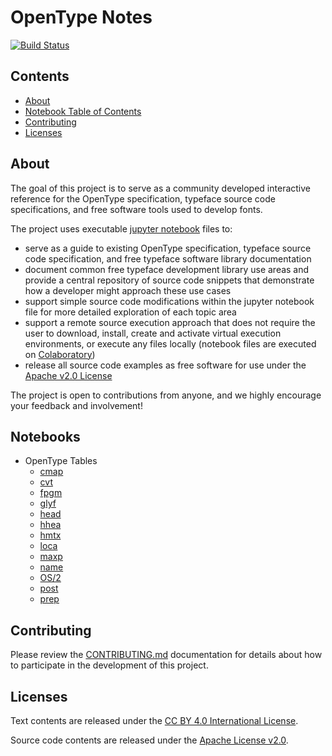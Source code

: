 # OpenType Notes
[![Build Status](https://travis-ci.org/source-foundry/opentype-notes.svg?branch=master)](https://travis-ci.org/source-foundry/opentype-notes)

## Contents

- [About](#About)
- [Notebook Table of Contents](#Notebooks)
- [Contributing](#Contributing)
- [Licenses](#Licenses)

## About

The goal of this project is to serve as a community developed interactive reference for the OpenType specification, typeface source code specifications, and free software tools used to develop fonts.  

The project uses executable [jupyter notebook](https://jupyter.org/) files to:

- serve as a guide to existing OpenType specification, typeface source code specification, and free typeface software library documentation
- document common free typeface development library use areas and provide a central repository of source code snippets that demonstrate how a developer might approach these use cases
- support simple source code modifications within the jupyter notebook file  for more detailed exploration of each topic area
- support a remote source execution approach that does not require the user to download, install, create and activate virtual execution environments, or execute any files locally (notebook files are executed on [Colaboratory](https://colab.research.google.com))
- release all source code examples as free software for use under the [Apache v2.0 License](LICENSE)


The project is open to contributions from anyone, and we highly encourage your feedback and involvement!


## Notebooks

- OpenType Tables
    - [cmap](https://colab.research.google.com/github/source-foundry/opentype-notes/blob/master/notebooks/tables/cmap.ipynb)
    - [cvt](https://colab.research.google.com/github/source-foundry/opentype-notes/blob/master/notebooks/tables/cvt.ipynb)
    - [fpgm](https://colab.research.google.com/github/source-foundry/opentype-notes/blob/master/notebooks/tables/fpgm.ipynb)
    - [glyf](https://colab.research.google.com/github/source-foundry/opentype-notes/blob/master/notebooks/tables/glyf.ipynb)
    - [head](https://colab.research.google.com/github/source-foundry/opentype-notes/blob/master/notebooks/tables/head.ipynb)
    - [hhea](https://colab.research.google.com/github/source-foundry/opentype-notes/blob/master/notebooks/tables/hhea.ipynb)
    - [hmtx](https://colab.research.google.com/github/source-foundry/opentype-notes/blob/master/notebooks/tables/hmtx.ipynb)
    - [loca](https://colab.research.google.com/github/source-foundry/opentype-notes/blob/master/notebooks/tables/loca.ipynb)
    - [maxp](https://colab.research.google.com/github/source-foundry/opentype-notes/blob/master/notebooks/tables/maxp.ipynb)
    - [name](https://colab.research.google.com/github/source-foundry/opentype-notes/blob/master/notebooks/tables/name.ipynb)
    - [OS/2](https://colab.research.google.com/github/source-foundry/opentype-notes/blob/master/notebooks/tables/os2.ipynb)
    - [post](https://colab.research.google.com/github/source-foundry/opentype-notes/blob/master/notebooks/tables/post.ipynb)
    - [prep](https://colab.research.google.com/github/source-foundry/opentype-notes/blob/master/notebooks/tables/prep.ipynb)

## Contributing

Please review the [CONTRIBUTING.md](CONTRIBUTING.md) documentation for details about how to participate in the development of this project.

## Licenses

Text contents are released under the [CC BY 4.0 International License](https://creativecommons.org/licenses/by/4.0/).

Source code contents are released under the [Apache License v2.0](LICENSE).